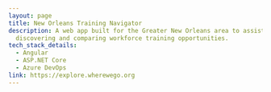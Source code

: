 ```yaml
---
layout: page
title: New Orleans Training Navigator
description: A web app built for the Greater New Orleans area to assist users in
  discovering and comparing workforce training opportunities.
tech_stack_details:
  - Angular
  - ASP.NET Core
  - Azure DevOps
link: https://explore.wherewego.org
---
```


